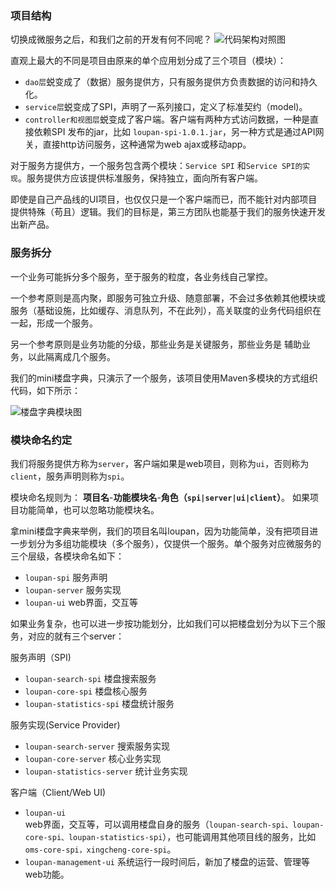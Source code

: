 <!-- toc -->
### 项目结构
切换成微服务之后，和我们之前的开发有何不同呢？
![代码架构对照图]({{book.imagePath}}/parts/chapter1/images/code-arch-comp.png)

直观上最大的不同是项目由原来的单个应用划分成了三个项目（模块）：

* ```dao层```蜕变成了（数据）服务提供方，只有服务提供方负责数据的访问和持久化。
*  ```service层```蜕变成了SPI，声明了一系列接口，定义了标准契约（model)。
* ```controller和视图层```蜕变成了客户端。客户端有两种方式访问数据，一种是直接依赖SPI 发布的jar，比如 ```loupan-spi-1.0.1.jar```，另一种方式是通过API网关，直接http访问服务，这种通常为web ajax或移动app。

对于服务方提供方，一个服务包含两个模块：```Service SPI``` 和```Service SPI的实现```。服务提供方应该提供标准服务，保持独立，面向所有客户端。

即使是自己产品线的UI项目，也仅仅只是一个客户端而已，而不能针对内部项目提供特殊（苟且）逻辑。我们的目标是，第三方团队也能基于我们的服务快速开发出新产品。

### 服务拆分
一个业务可能拆分多个服务，至于服务的粒度，各业务线自己掌控。

一个参考原则是高内聚，即服务可独立升级、随意部署，不会过多依赖其他模块或服务（基础设施，比如缓存、消息队列，不在此列），高关联度的业务代码组织在一起，形成一个服务。

另一个参考原则是业务功能的分级，那些业务是关键服务，那些业务是
辅助业务，以此隔离成几个服务。



我们的mini楼盘字典，只演示了一个服务，该项目使用Maven多模块的方式组织代码，如下所示：

![楼盘字典模块图]({{imagePath}}/parts/chapter1/images/project-modules.png)

### 模块命名约定
我们将服务提供方称为```server```，客户端如果是web项目，则称为```ui```，否则称为```client```，服务声明则称为```spi```。

模块命名规则为： **项目名**-**功能模块名**-**角色（```spi|server|ui|client```）**。
如果项目功能简单，也可以忽略功能模块名。

拿mini楼盘字典来举例，我们的项目名叫loupan，因为功能简单，没有把项目进一步划分为多组功能模块（多个服务），仅提供一个服务。单个服务对应微服务的三个层级，各模块命名如下：

* ```loupan-spi```  服务声明
* ```loupan-server``` 服务实现
* ```loupan-ui```  web界面，交互等

如果业务复杂，也可以进一步按功能划分，比如我们可以把楼盘划分为以下三个服务，对应的就有三个server：
  
服务声明（SPI)

* ```loupan-search-spi```        楼盘搜索服务
* ```loupan-core-spi```          楼盘核心服务
* ```loupan-statistics-spi```    楼盘统计服务

服务实现(Service Provider)

* ```loupan-search-server```     搜索服务实现
* ```loupan-core-server```       核心业务实现
* ```loupan-statistics-server``` 统计业务实现

客户端（Client/Web UI)

* ```loupan-ui```    
	web界面，交互等，可以调用楼盘自身的服务（```loupan-search-spi、loupan-core-spi、loupan-statistics-spi```），也可能调用其他项目线的服务，比如```oms-core-spi，xingcheng-core-spi```。
* ```loupan-management-ui``` 系统运行一段时间后，新加了楼盘的运营、管理等web功能。





